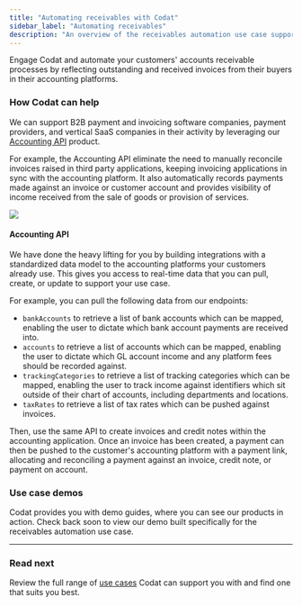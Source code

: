 ```yaml
---
title: "Automating receivables with Codat"
sidebar_label: "Automating receivables"
description: "An overview of the receivables automation use case supported by Codat"
---
```


Engage Codat and automate your customers' accounts receivable processes by reflecting outstanding and received invoices from their buyers in their accounting platforms.

### How Codat can help

We can support B2B payment and invoicing software companies, payment providers, and vertical SaaS companies in their activity by leveraging our [Accounting API](/accounting-api/overview) product. 

For example, the Accounting API eliminate the need to manually reconcile invoices raised in third party applications, keeping invoicing applications in sync with the accounting platform. It also automatically records payments made against an invoice or customer account and provides visibility of income received from the sale of goods or provision of services.

![](/img/use-cases/summary-pages/fad7ec95-4automating-receivables.png)

#### Accounting API

We have done the heavy lifting for you by building integrations with a standardized data model to the accounting platforms your customers already use. This gives you access to real-time data that you can pull, create, or update to support your use case.

For example, you can pull the following data from our endpoints:

- `bankAccounts` to retrieve a list of bank accounts which can be mapped, enabling the user to dictate which bank account payments are received into.
- `accounts` to retrieve a list of accounts which can be mapped, enabling the user to dictate which GL account  income and any platform fees should be recorded against.
- `trackingCategories` to retrieve a list of tracking categories which can be mapped, enabling the user to track income against identifiers which sit outside of their chart of accounts, including departments and locations.
- `taxRates` to retrieve a list of tax rates which can be pushed against invoices.

Then, use the same API to create invoices and credit notes within the accounting application. Once an invoice has been created, a payment can then be pushed to the customer's accounting platform with a payment link, allocating and reconciling a payment against an invoice, credit note, or payment on account. 

### Use case demos

Codat provides you with demo guides, where you can see our products in action. Check back soon to view our demo built specifically for the receivables automation use case.

---

### Read next

Review the full range of [use cases](/usecases/overview) Codat can support you with and find one that suits you best.